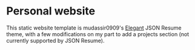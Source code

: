 # Personal website

This static website template is mudassir0909's [Elegant](https://github.com/mudassir0909/jsonresume-theme-elegant) JSON Resume theme, with a few modifications on my part to add a projects section (not currently supported by JSON Resume).
